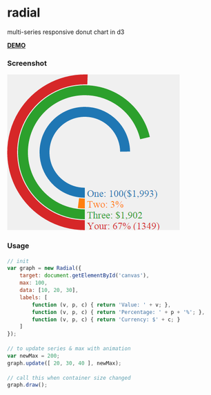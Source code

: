 radial
======
multi-series responsive donut chart in d3

**[DEMO](http://htmlpreview.github.io/?https://raw.githubusercontent.com/tborychowski/radial/master/index.html)**

### Screenshot
![Radial](screen.png)


### Usage

```javascript
// init
var graph = new Radial({
	target: document.getElementById('canvas'),
	max: 100,
	data: [10, 20, 30],
	labels: [
		function (v, p, c) { return 'Value: ' + v; },
		function (v, p, c) { return 'Percentage: ' + p + '%'; },
		function (v, p, c) { return 'Currency: $' + c; }
	]
});

// to update series & max with animation
var newMax = 200;
graph.update([ 20, 30, 40 ], newMax);

// call this when container size changed
graph.draw();
```
